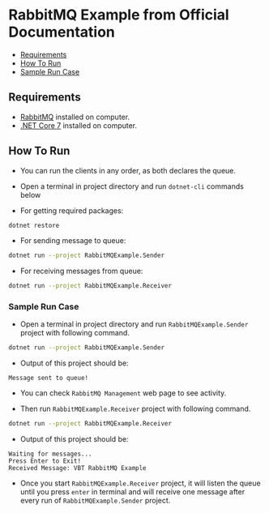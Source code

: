 # RabbitMQ Example from Official Documentation

- [Requirements](#requirements)
- [How To Run](#how-to-run)
- [Sample Run Case](#sample-run-case)

## Requirements

- [RabbitMQ](https://www.rabbitmq.com/) installed on computer.
- [.NET Core 7](https://dotnet.microsoft.com/en-us/download/dotnet/7.0) installed on computer.

## How To Run

- You can run the clients in any order, as both declares the queue.

- Open a terminal in project directory and run `dotnet-cli` commands below

- For getting required packages:

```bash
dotnet restore
```
- For sending message to queue:

```bash
dotnet run --project RabbitMQExample.Sender
```

- For receiving messages from queue:

```bash
dotnet run --project RabbitMQExample.Receiver
```

### Sample Run Case

- Open a terminal in project directory and run `RabbitMQExample.Sender` project with following command.

```bash
dotnet run --project RabbitMQExample.Sender
```
- Output of this project should be:
```
Message sent to queue!
```

- You can check `RabbitMQ Management` web page to see activity.

- Then run `RabbitMQExample.Receiver` project with following command.

```bash
dotnet run --project RabbitMQExample.Receiver
```

- Output of this project should be:
```
Waiting for messages...
Press Enter to Exit!
Received Message: VBT RabbitMQ Example
```

- Once you start `RabbitMQExample.Receiver` project, it will listen the queue until you press `enter` in terminal and will receive one message after every run of `RabbitMQExample.Sender` project.
